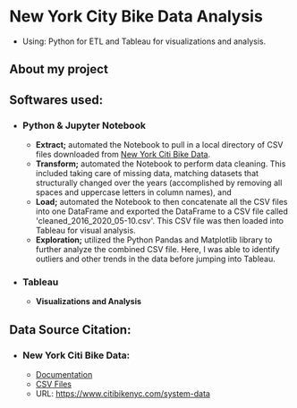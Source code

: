 # New York City Bike Data Analysis
* Using: Python for ETL and Tableau for visualizations and analysis.

## About my project

## Softwares used:
* ### Python & Jupyter Notebook
  * **Extract;** automated the Notebook to pull in a local directory of CSV files downloaded from [New York Citi Bike Data](https://s3.amazonaws.com/tripdata/index.html). 
  * **Transform;** automated the Notebook to perform data cleaning. This included taking care of missing data, matching datasets that structurally changed over the years (accomplished by removing all spaces and uppercase letters in column names), and 
  * **Load;** automated the Notebook to then concatenate all the CSV files into one DataFrame and exported the DataFrame to a CSV file called 'cleaned_2016_2020_05-10.csv'. This CSV file was then loaded into Tableau for visual analysis.
  * **Exploration;** utilized the Python Pandas and Matplotlib library to further analyze the combined CSV file. Here, I was able to identify outliers and other trends in the data before jumping into Tableau.
* ### Tableau
  * **Visualizations and Analysis** 
  

## Data Source Citation:
* ### New York Citi Bike Data:
  * [Documentation](https://www.citibikenyc.com/system-data)
  * [CSV Files](https://s3.amazonaws.com/tripdata/index.html)
  * URL: https://www.citibikenyc.com/system-data



